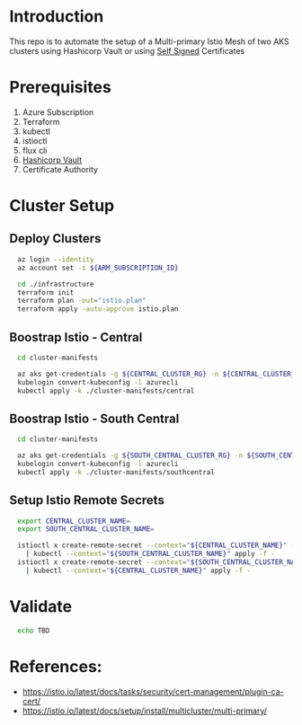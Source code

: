 # Introduction 

This repo is to automate the setup of a Multi-primary Istio Mesh of two AKS clusters using Hashicorp Vault or using [Self Signed](https://github.com/briandenicola/istio-multi-primary-setup/tree/self-signed) Certificates

# Prerequisites
1. Azure Subscription
1. Terraform 
1. kubectl
1. istioctl
1. flux cli
1. [Hashicorp Vault](./Vault.md)
1. Certificate Authority 

# Cluster Setup
## Deploy Clusters
```bash
  az login --identity 
  az account set -s ${ARM_SUBSCRIPTION_ID}

  cd ./infrastructure
  terraform init
  terraform plan -out="istio.plan" 
  terraform apply -auto-approve istio.plan
```

## Boostrap Istio - Central
```bash
  cd cluster-manifests

  az aks get-credentials -g ${CENTRAL_CLUSTER_RG} -n ${CENTRAL_CLUSTER_NAME} --overwrite-existing
  kubelogin convert-kubeconfig -l azurecli
  kubectl apply -k ./cluster-manifests/central
```

## Boostrap Istio - South Central
```bash
  cd cluster-manifests

  az aks get-credentials -g ${SOUTH_CENTRAL_CLUSTER_RG} -n ${SOUTH_CENTRAL_CLUSTER_NAME} --overwrite-existing
  kubelogin convert-kubeconfig -l azurecli
  kubectl apply -k ./cluster-manifests/southcentral
```

## Setup Istio Remote Secrets
```bash
  export CENTRAL_CLUSTER_NAME=
  export SOUTH_CENTRAL_CLUSTER_NAME=

  istioctl x create-remote-secret --context="${CENTRAL_CLUSTER_NAME}" --name="${CENTRAL_CLUSTER_NAME}" \
    | kubectl --context="${SOUTH_CENTRAL_CLUSTER_NAME}" apply -f - 
  istioctl x create-remote-secret --context="${SOUTH_CENTRAL_CLUSTER_NAME}" --name="${SOUTH_CENTRAL_CLUSTER_NAME}" \
    | kubectl --context="${CENTRAL_CLUSTER_NAME}" apply -f - 
```

# Validate
```bash
  echo TBD
```

# References:
  * https://istio.io/latest/docs/tasks/security/cert-management/plugin-ca-cert/
  * https://istio.io/latest/docs/setup/install/multicluster/multi-primary/
